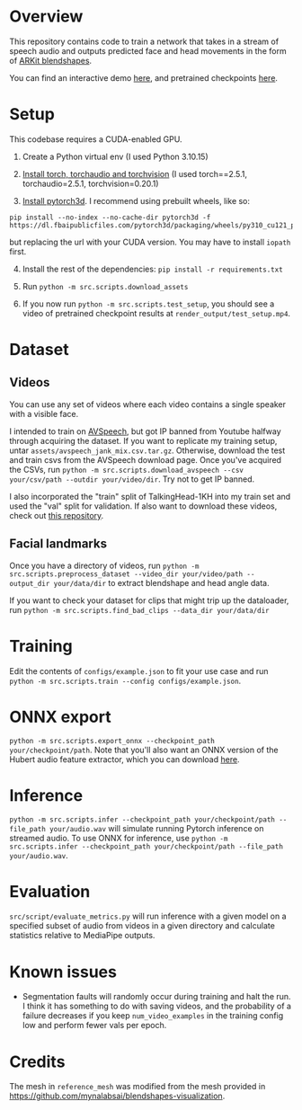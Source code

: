 # Overview
This repository contains code to train a network that takes in a stream of speech audio and outputs predicted face and head movements in the form of [ARKit blendshapes](https://arkit-face-blendshapes.com/).

You can find an interactive demo [here](https://huggingface.co/spaces/cherrvak/voice2motion-demo), and pretrained checkpoints [here](https://huggingface.co/collections/cherrvak/voice2motion-67a264c301694197145921cd).

# Setup

This codebase requires a CUDA-enabled GPU.

1. Create a Python virtual env (I used Python 3.10.15)

2. [Install torch, torchaudio and torchvision](https://pytorch.org/get-started/locally/) (I used torch==2.5.1, torchaudio=2.5.1, torchvision=0.20.1)

3. [Install pytorch3d](https://github.com/facebookresearch/pytorch3d/blob/main/INSTALL.md). I recommend using prebuilt wheels, like so:
```
pip install --no-index --no-cache-dir pytorch3d -f https://dl.fbaipublicfiles.com/pytorch3d/packaging/wheels/py310_cu121_pyt251/download.html
```
but replacing the url with your CUDA version. You may have to install `iopath` first.

4. Install the rest of the dependencies: `pip install -r requirements.txt`

5. Run `python -m src.scripts.download_assets`

6. If you now run `python -m src.scripts.test_setup`, you should see a video of pretrained checkpoint results at `render_output/test_setup.mp4`.

# Dataset

## Videos
You can use any set of videos where each video contains a single speaker with a visible face.

I intended to train on [AVSpeech](https://looking-to-listen.github.io/avspeech/download.html), but got IP banned from Youtube halfway through acquiring the dataset. If you want to replicate my training setup, untar `assets/avspeech_jank_mix.csv.tar.gz`. Otherwise, download the test and train csvs from the AVSpeech download page. Once you've acquired the CSVs, run `python -m src.scripts.download_avspeech --csv your/csv/path --outdir your/video/dir`. Try not to get IP banned.

I also incorporated the "train" split of TalkingHead-1KH into my train set and used the "val" split for validation. If also want to download these videos, check out [this repository](https://github.com/ksadov/TalkingHead-1KH).

## Facial landmarks
Once you have a directory of videos, run `python -m src.scripts.preprocess_dataset --video_dir your/video/path --output_dir your/data/dir` to extract blendshape and head angle data.

If you want to check your dataset for clips that might trip up the dataloader, run `python -m src.scripts.find_bad_clips --data_dir your/data/dir`

# Training
Edit the contents of `configs/example.json` to fit your use case and run `python -m src.scripts.train --config configs/example.json`.

# ONNX export
`python -m src.scripts.export_onnx --checkpoint_path your/checkpoint/path`. Note that you'll also want an ONNX version of the Hubert audio feature extractor, which you can download [here](https://huggingface.co/Xenova/hubert-base-ls960/blame/6d40b9586c1c5106a6f7da2d6e465175afeb0fbb/onnx/model.onnx).

# Inference
`python -m src.scripts.infer --checkpoint_path your/checkpoint/path --file_path your/audio.wav` will simulate running Pytorch inference on streamed audio. To use ONNX for inference, use `python -m src.scripts.infer --checkpoint_path your/checkpoint/path --file_path your/audio.wav`.

# Evaluation
`src/script/evaluate_metrics.py` will run inference with a given model on a specified subset of audio from videos in a given directory and calculate statistics relative to MediaPipe outputs.

# Known issues
- Segmentation faults will randomly occur during training and halt the run. I think it has something to do with saving videos, and the probability of a failure decreases if you keep `num_video_examples` in the training config low and perform fewer vals per epoch.

# Credits
The mesh in `reference_mesh` was modified from the mesh provided in https://github.com/mynalabsai/blendshapes-visualization.
